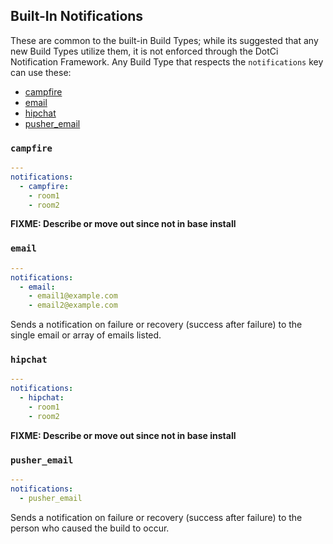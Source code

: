 ## Built-In Notifications

These are common to the built-in Build Types; while its
suggested that any new Build Types utilize them, it is not enforced
through the DotCi Notification Framework. Any Build Type that respects the
`notifications` key can use these:

* [campfire](#-campfire)
* [email](#-email)
* [hipchat](#-hipchat)
* [pusher_email](#-pusher-email)


### `campfire`
```yaml
---
notifications:
  - campfire:
    - room1
    - room2
```
**FIXME: Describe or move out since not in base install**


### `email`
```yaml
---
notifications:
  - email:
    - email1@example.com
    - email2@example.com
```
Sends a notification on failure or recovery (success after failure) to
the single email or array of emails listed.


### `hipchat`
```yaml
---
notifications:
  - hipchat:
    - room1
    - room2
```
**FIXME: Describe or move out since not in base install**


### `pusher_email`
```yaml
---
notifications:
  - pusher_email
```
Sends a notification on failure or recovery (success after failure) to
the person who caused the build to occur.
